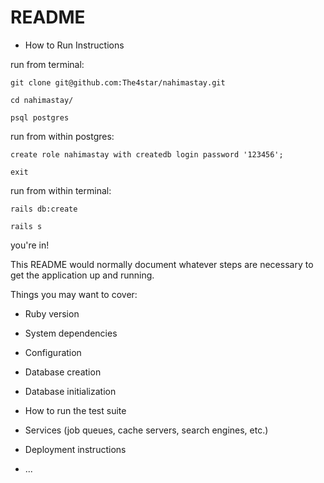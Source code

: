 # README

* How to Run Instructions

run from terminal:
```terminal
git clone git@github.com:The4star/nahimastay.git
```
```
cd nahimastay/
```
```
psql postgres
```
run from within postgres:
```
create role nahimastay with createdb login password '123456';
```
```
exit
```
run from within terminal:
```
rails db:create
```
```
rails s
```
you're in!


This README would normally document whatever steps are necessary to get the
application up and running.

Things you may want to cover:

* Ruby version

* System dependencies

* Configuration

* Database creation

* Database initialization

* How to run the test suite

* Services (job queues, cache servers, search engines, etc.)

* Deployment instructions

* ...
